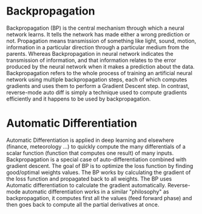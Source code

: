 ﻿
# Backpropagation
Backpropagation (BP) is the central mechanism through which a neural network learns. It tells the network has made either a wrong prediction or not. Propagation means transmission of something like light, sound, motion, information in a particular direction through a particular medium from the parents. Whereas Backpropagation in neural network indicates the transmission of information, and that information relates to the error produced by the neural network when it makes a prediction about the data. Backpropagation refers to the whole process of training an artificial neural network using multiple backpropagation steps, each of which computes gradients and uses them to perform a Gradient Descent step. In contrast, reverse-mode auto diff is simply a technique used to compute gradients efficiently and it happens to be used by backpropagation.
# Automatic Differentiation
Automatic Differentiation is applied in deep learning and elsewhere (finance, meteorology …) to quickly compute the many differentials of a scalar function (function that computes one result) of many inputs.
Backpropagation is a special case of auto-differentiation combined with gradient descent. The goal of BP is to optimize the loss function by finding good/optimal weights values. The BP works by calculating the gradient of the loss function and propagated back to all weights. The BP uses Automatic differentiation to calculate the gradient automatically. Reverse-mode automatic differentiation works in a similar "philosophy" as backpropagation, it computes first all the values (feed forward phase) and then goes back to compute all the partial derivatives at once.
